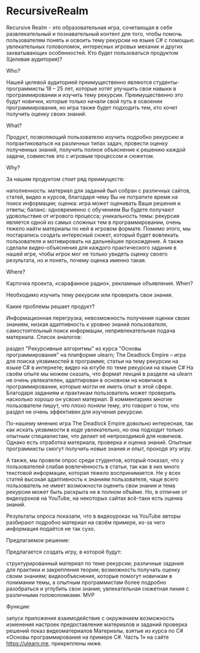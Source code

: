 # RecursiveRealm
 Recursive Realm - это образовательная игра, сочетающая в себе развлекательный и познавательный контент для того, чтобы помочь пользователям понять и освоить тему рекурсии на языке C# с помощью увлекательных головоломок, интересных игровых механик и других захватывающих особенностей.
Кто будет пользоваться продуктом (Целевая аудитория)?

Who?

Нашей целевой аудиторией преимущественно являются студенты-программисты 18 – 25 лет, которые хотят улучшить свои навыки в программировании и изучить тему рекурсии. Преимущественно это будут новички, которые только начали свой путь в освоении программирования, но игра также будет подходить тем, кто хочет получить оценку своих знаний.

What?

Продукт, позволяющий пользователю изучить подробно рекурсию и попрактиковаться на различных типах задач, провести оценку полученных знаний, получить полное объяснение к решению каждой задачи, совместив это с игровым процессом и сюжетом.

Why?

За нашим продуктом стоит ряд преимуществ:

наполненность: материал для заданий был собран с различных сайтов, статей, видео и курсов, благодаря чему Вы не потратите время на поиск информации;
оценка: игра может оценивать Ваши решения и ответы;
баланс: одновременно с обучением Вы будете получают удовольствие от игрового процесса;
уникальность темы: рекурсия является одной из самых сложных тем в программировании, очень тяжело найти материалы по ней в игровом формате.
Помимо этого, мы постарались создать интересный сюжет, который будет вовлекать пользователя и мотивировать на дальнейшее прохождение. А также сделали видео-объяснения для каждого практического задания в нашей игре, чтобы игрок мог не только увидеть оценку своего результата, но и понять, почему оценка именно такая.

Where?

Карточка проекта,
«сарафанное радио»,
рекламные объявления.
When?

Необходимо изучить тему рекурсии или проверить свои знания.

Какие проблемы решает продукт?

Информационная перегрузка,
невозможность получения оценки своих знаниям,
низкая адаптивность к уровню знаний пользователя,
самостоятельный поиск информации,
непривлекательная подача материала.
Список аналогов:

раздел "Рекурсивные алгоритмы" из курса "Основы программирования" на платформе ulearn;
The Deadlock Empire – игра для поиска уязвимостей в программе;
статьи на тему рекурсии на языке C# в интернете;
видео на ютубе по теме рекурсии на языке C#
На своём опыте мы можем сказать, что формат лекций в разделе на ulearn не очень увлекателен, адаптирован в основном на новичков в программировании, которые могли не иметь опыт в этой сфере. Благодаря заданиям и практикам пользователь может проверить насколько хорошо он усвоил материал. В комментариях многие пользователи пишут, что плохо поняли тему, это говорит о том, что раздел не очень эффективен для изучения рекурсии.

По-нашему мнению игра The Deadlock Empire довольно интересная, так как искать уязвимости в коде увлекательно, но она подходит только опытным специалистам, что делает её непроходимой для новичков. Однако есть отработка материала, проверка и оценка знаний. Опытные программисты смогут получить новые знания и опыт, проходя эту игру.

А также, мы провели опрос среди студентов, который показал, что у пользователей слабая вовлечённость в статьи, так как в них много текстовой информации, которая тяжело воспринимается. Не у всех статей высокая адаптивность к знаниям пользователя, чаще всего пользователь не имеет возможности оценить свои знания и тема рекурсии может быть раскрыта не в полном объёме. Но, в отличие от видеоуроков на YouTube, на некоторых сайтах всё-таки есть оценка знаний. 

Результаты опроса показали, что в видеоуроках на YouTube авторы разбирают подробно материал на своём примере, из-за чего информация подаётся не так сухо.

Предлагаемое решение:

Предлагается создать игру, в которой будут:

 структурированный материал по теме рекурсии;
 различные задания для практики и закрепления теории;
 возможность получать оценку своим знаниям;
 видеообъяснения, которые помогут новичкам в понимании темы, а опытным программистам более подробно разобраться и углубить свои знания;
 увлекательная сюжетная линия с различными головоломками.
 MVP

Функции:

запуск приложения
взаимодействие с окружением
возможность изменения настроек
предоставление материалов и заданий
проверка решений
показ видеоматериалов
Материалы, взятые из курса по С# «Основы программирования на примере C#. Часть 1» на сайте https://ulearn.me, прикреплены ниже.

